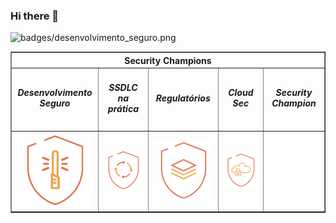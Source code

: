 ### Hi there 👋

<!--
**thiagoreichertzup/thiagoreichertzup** is a ✨ _special_ ✨ repository because its `README.md` (this file) appears on your GitHub profile.

Here are some ideas to get you started:

- 🔭 I’m currently working on ...
- 🌱 I’m currently learning ...
- 👯 I’m looking to collaborate on ...
- 🤔 I’m looking for help with ...
- 💬 Ask me about ...
- 📫 How to reach me: ...
- 😄 Pronouns: ...
- ⚡ Fun fact: ...
-->
<img src='badges/desenvolvimento_seguro.png' alt='badges/desenvolvimento_seguro.png' width='160px' /><!-- NÃO ALTERE O BLOCO ABAIXO -->
<!-- ALERTA:  Qualquer conteúdo dentro desse bloco sera removido, não adicione conteúdo próprio -->
<div id="6a21ce89d18199cb482190f30ebc324d">
    <table border="1px" width="300px" align="center">
        <thead align="center">
            <tr>
                <th colspan="5">Security Champions</th>
            </tr>
        </thead>
        <tbody align="center">
            <tr>
                <td width="150px"><h5>Desenvolvimento Seguro</h5></td>
                <td width="150px"><h5>SSDLC na prática</h5></td>
                <td width="150px"><h5>Regulatórios</h5></td>
                <td width="150px"><h5>Cloud Sec</h5></td>
                <td width="150px"><h5>Security Champion</h5></td>
            </tr>
            <tr>
                <td><img src="badges/380259620692.png" width="120px" alt="Desenvolvimento Seguro"></td>
                <td><img src="badges/380259620714.png" width="120px" alt="SSDLC na prática"></td>
                <td><img src="badges/380259620669.png" width="120px" alt="Regulatórios"></td>
                <td><img src="badges/426780171280.png" width="120px" alt="Cloud Sec"></td>
                <td></td>
            </tr>
        </tbody>
    </table>
</div>
<!-- NÃO ALTERE O BLOCO ACIMA -->